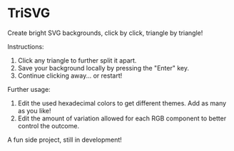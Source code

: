 # TriSVG
Create bright SVG backgrounds, click by click, triangle by triangle!

Instructions:
1. Click any triangle to further split it apart.
2. Save your background locally by pressing the "Enter" key.
3. Continue clicking away... or restart!

Further usage:
1. Edit the used hexadecimal colors to get different themes. Add as many as you like!
2. Edit the amount of variation allowed for each RGB component to better control the outcome. 

A fun side project, still in development!
